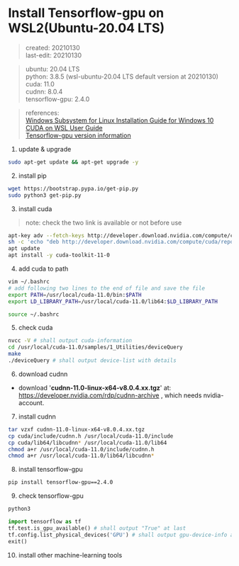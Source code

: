 # Install Tensorflow-gpu on WSL2(Ubuntu-20.04 LTS)
> created: 20210130  
> last-edit: 20210130  


> ubuntu: 20.04 LTS  
> python: 3.8.5 (wsl-ubuntu-20.04 LTS default version at 20210130)  
> cuda: 11.0  
> cudnn: 8.0.4  
> tensorflow-gpu: 2.4.0  


> references:  
> [Windows Subsystem for Linux Installation Guide for Windows 10](https://docs.microsoft.com/en-us/windows/wsl/install-win10)  
> [CUDA on WSL User Guide](https://docs.nvidia.com/cuda/wsl-user-guide/index.html)  
> [Tensorflow-gpu version information](https://www.tensorflow.org/install/source#gpu_support_3)  


1. update & upgrade
```bash 
sudo apt-get update && apt-get upgrade -y
```
2. install pip
```bash
wget https://bootstrap.pypa.io/get-pip.py
sudo python3 get-pip.py
```
3. install cuda
> note: check the two link is available or not before use
```bash
apt-key adv --fetch-keys http://developer.download.nvidia.com/compute/cuda/repos/ubuntu2004/x86_64/7fa2af80.pub
sh -c 'echo "deb http://developer.download.nvidia.com/compute/cuda/repos/ubuntu2004/x86_64 /" > /etc/apt/sources.list.d/cuda.list'
apt update
apt install -y cuda-toolkit-11-0
```
4. add cuda to path
```bash
vim ~/.bashrc
# add following two lines to the end of file and save the file
export PATH=/usr/local/cuda-11.0/bin:$PATH
export LD_LIBRARY_PATH=/usr/local/cuda-11.0/lib64:$LD_LIBRARY_PATH

source ~/.bashrc
```
5. check cuda
```bash
nvcc -V # shall output cuda-information
cd /usr/local/cuda-11.0/samples/1_Utilities/deviceQuery
make
./deviceQuery # shall output device-list with details
```
6. download cudnn
* download '**cudnn-11.0-linux-x64-v8.0.4.xx.tgz**' at: https://developer.nvidia.com/rdp/cudnn-archive , which needs nvidia-account.
7. install cudnn
```bash
tar vzxf cudnn-11.0-linux-x64-v8.0.4.xx.tgz
cp cuda/include/cudnn.h /usr/local/cuda-11.0/include
cp cuda/lib64/libcudnn* /usr/local/cuda-11.0/lib64
chmod a+r /usr/local/cuda-11.0/include/cudnn.h
chmod a+r /usr/local/cuda-11.0/lib64/libcudnn*
```
8. install tensorflow-gpu
```bash
pip install tensorflow-gpu==2.4.0
```
9. check tensorflow-gpu
```bash
python3
```
```python
import tensorflow as tf
tf.test.is_gpu_available() # shall output "True" at last
tf.config.list_physical_devices('GPU') # shall output gpu-device-info at first and device-list at last
exit()
```
10. install other machine-learning tools

